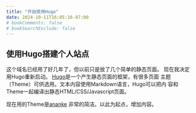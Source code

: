 ```yaml
---
title: "开始使用Hugo"
date: 2024-10-11T16:05:16-07:00
# bookComments: false
# bookSearchExclude: false
---
```

## 使用Hugo搭建个人站点

这个域名已经用了好几年了，但以前只是放了几个简单的静态页面。
现在我决定用Hugo重新启动。
[Hugo](https://gohugo.io)是一个产生静态页面的框架，有很多页面
主题（Theme）可供选用。文本内容使用Markdown语言，Hugo可以把内
容和Theme一起编译出静态HTML/CSS/Javascript页面。


现在用的Theme是[ananke](https://github.com/theNewDynamic/gohugo-theme-ananke)
非常的简洁。以此为起点，增加内容。
